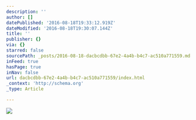 ```yaml
---
description: ''
author: []
datePublished: '2016-08-18T19:33:12.919Z'
dateModified: '2016-08-18T19:30:07.144Z'
title: ''
publisher: {}
via: {}
starred: false
sourcePath: _posts/2016-08-18-dacbcdbb-67e2-4a4b-b4c7-ac510a771559.md
inFeed: true
hasPage: true
inNav: false
url: dacbcdbb-67e2-4a4b-b4c7-ac510a771559/index.html
_context: 'http://schema.org'
_type: Article

---
```

![](https://the-grid-user-content.s3-us-west-2.amazonaws.com/c3b1fd06-41f0-46f7-8fd9-233a5c335012.jpg)